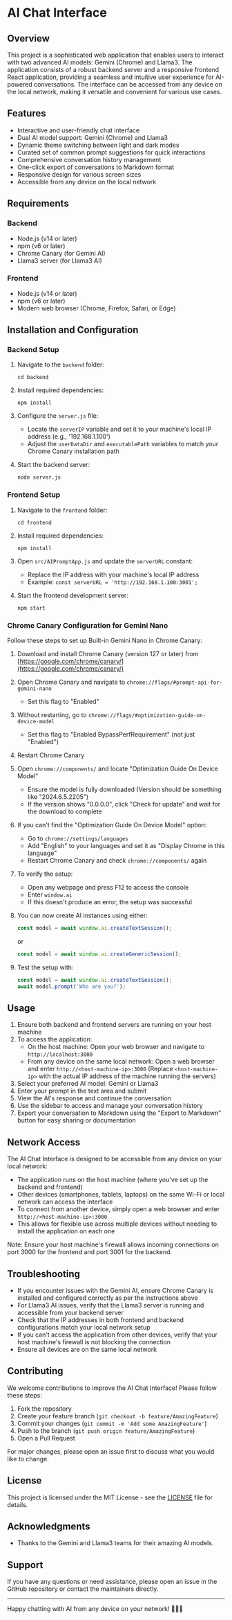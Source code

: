 # AI Chat Interface

## Overview

This project is a sophisticated web application that enables users to interact with two advanced AI models: Gemini (Chrome) and Llama3. The application consists of a robust backend server and a responsive frontend React application, providing a seamless and intuitive user experience for AI-powered conversations. The interface can be accessed from any device on the local network, making it versatile and convenient for various use cases.

## Features

- Interactive and user-friendly chat interface
- Dual AI model support: Gemini (Chrome) and Llama3
- Dynamic theme switching between light and dark modes
- Curated set of common prompt suggestions for quick interactions
- Comprehensive conversation history management
- One-click export of conversations to Markdown format
- Responsive design for various screen sizes
- Accessible from any device on the local network

## Requirements

### Backend

- Node.js (v14 or later)
- npm (v6 or later)
- Chrome Canary (for Gemini AI)
- Llama3 server (for Llama3 AI)

### Frontend

- Node.js (v14 or later)
- npm (v6 or later)
- Modern web browser (Chrome, Firefox, Safari, or Edge)

## Installation and Configuration

### Backend Setup

1. Navigate to the `backend` folder:
   
   ```
   cd backend
   ```

2. Install required dependencies:
   
   ```
   npm install
   ```

3. Configure the `server.js` file:
   
   - Locate the `serverIP` variable and set it to your machine's local IP address (e.g., '192.168.1.100')
   - Adjust the `userDataDir` and `executablePath` variables to match your Chrome Canary installation path

4. Start the backend server:
   
   ```
   node server.js
   ```

### Frontend Setup

1. Navigate to the `frontend` folder:
   
   ```
   cd frontend
   ```

2. Install required dependencies:
   
   ```
   npm install
   ```

3. Open `src/AIPromptApp.js` and update the `serverURL` constant:
   
   - Replace the IP address with your machine's local IP address
   - Example: `const serverURL = 'http://192.168.1.100:3001';`

4. Start the frontend development server:
   
   ```
   npm start
   ```

### Chrome Canary Configuration for Gemini Nano

Follow these steps to set up Built-in Gemini Nano in Chrome Canary:

1. Download and install Chrome Canary (version 127 or later) from [https://google.com/chrome/canary/](https://google.com/chrome/canary/)

2. Open Chrome Canary and navigate to `chrome://flags/#prompt-api-for-gemini-nano`
   
   - Set this flag to "Enabled"

3. Without restarting, go to `chrome://flags/#optimization-guide-on-device-model`
   
   - Set this flag to "Enabled BypassPerfRequirement" (not just "Enabled")

4. Restart Chrome Canary

5. Open `chrome://components/` and locate "Optimization Guide On Device Model"
   
   - Ensure the model is fully downloaded (Version should be something like "2024.6.5.2205")
   - If the version shows "0.0.0.0", click "Check for update" and wait for the download to complete

6. If you can't find the "Optimization Guide On Device Model" option:
   
   - Go to `chrome://settings/languages`
   - Add "English" to your languages and set it as "Display Chrome in this language"
   - Restart Chrome Canary and check `chrome://components/` again

7. To verify the setup:
   
   - Open any webpage and press F12 to access the console
   - Enter `window.ai`
   - If this doesn't produce an error, the setup was successful

8. You can now create AI instances using either:
   
   ```javascript
   const model = await window.ai.createTextSession();
   ```
   
   or
   
   ```javascript
   const model = await window.ai.createGenericSession();
   ```

9. Test the setup with:
   
   ```javascript
   const model = await window.ai.createTextSession();
   await model.prompt('Who are you?');
   ```

## Usage

1. Ensure both backend and frontend servers are running on your host machine
2. To access the application:
   - On the host machine: Open your web browser and navigate to `http://localhost:3000`
   - From any device on the same local network: Open a web browser and enter `http://<host-machine-ip>:3000`
     (Replace `<host-machine-ip>` with the actual IP address of the machine running the servers)
3. Select your preferred AI model: Gemini or Llama3
4. Enter your prompt in the text area and submit
5. View the AI's response and continue the conversation
6. Use the sidebar to access and manage your conversation history
7. Export your conversation to Markdown using the "Export to Markdown" button for easy sharing or documentation

## Network Access

The AI Chat Interface is designed to be accessible from any device on your local network:

- The application runs on the host machine (where you've set up the backend and frontend)
- Other devices (smartphones, tablets, laptops) on the same Wi-Fi or local network can access the interface
- To connect from another device, simply open a web browser and enter `http://<host-machine-ip>:3000`
- This allows for flexible use across multiple devices without needing to install the application on each one

Note: Ensure your host machine's firewall allows incoming connections on port 3000 for the frontend and port 3001 for the backend.

## Troubleshooting

- If you encounter issues with the Gemini AI, ensure Chrome Canary is installed and configured correctly as per the instructions above
- For Llama3 AI issues, verify that the Llama3 server is running and accessible from your backend server
- Check that the IP addresses in both frontend and backend configurations match your local network setup
- If you can't access the application from other devices, verify that your host machine's firewall is not blocking the connection
- Ensure all devices are on the same local network

## Contributing

We welcome contributions to improve the AI Chat Interface! Please follow these steps:

1. Fork the repository
2. Create your feature branch (`git checkout -b feature/AmazingFeature`)
3. Commit your changes (`git commit -m 'Add some AmazingFeature'`)
4. Push to the branch (`git push origin feature/AmazingFeature`)
5. Open a Pull Request

For major changes, please open an issue first to discuss what you would like to change.

## License

This project is licensed under the MIT License - see the [LICENSE](LICENSE) file for details.

## Acknowledgments

- Thanks to the Gemini and Llama3 teams for their amazing AI models.

## Support

If you have any questions or need assistance, please open an issue in the GitHub repository or contact the maintainers directly.

---

Happy chatting with AI from any device on your network! 🤖💬🌐
